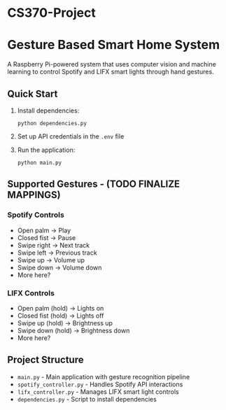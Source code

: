 # CS370-Project
# Gesture Based Smart Home System

A Raspberry Pi-powered system that uses computer vision and machine learning to control Spotify and LIFX smart lights through hand gestures.

## Quick Start

1. Install dependencies:

   ```
   python dependencies.py
   ```

2. Set up API credentials in the `.env` file

3. Run the application:
   ```
   python main.py
   ```

## Supported Gestures - (TODO FINALIZE MAPPINGS)

### Spotify Controls

- Open palm → Play
- Closed fist → Pause
- Swipe right → Next track
- Swipe left → Previous track
- Swipe up → Volume up
- Swipe down → Volume down
- More here?

### LIFX Controls

- Open palm (hold) → Lights on
- Closed fist (hold) → Lights off
- Swipe up (hold) → Brightness up
- Swipe down (hold) → Brightness down
- More here?

## Project Structure

- `main.py` - Main application with gesture recognition pipeline
- `spotify_controller.py` - Handles Spotify API interactions
- `lifx_controller.py` - Manages LIFX smart light controls
- `dependencies.py` - Script to install dependencies
